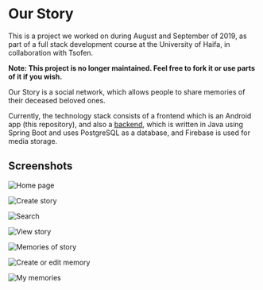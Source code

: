 # Our Story

This is a project we worked on during August and September of 2019, as part of a full stack development course at the University of Haifa, in collaboration with Tsofen.

**Note: This project is no longer maintained. Feel free to fork it or use parts of it if you wish.**

Our Story is a social network, which allows people to share memories of their deceased beloved ones.

Currently, the technology stack consists of a frontend which is an Android app (this repository), and also a [backend](https://github.com/yardenganon/ourstory), which is written in Java using Spring Boot and uses PostgreSQL as a database, and Firebase is used for media storage.

## Screenshots

![Home page](https://firebasestorage.googleapis.com/v0/b/ourstoryimages.appspot.com/o/screenshots%2Fourstory_home.png?alt=media&token=a77e668c-8f29-495a-b5ee-e95fe0028b31)

![Create story](https://firebasestorage.googleapis.com/v0/b/ourstoryimages.appspot.com/o/screenshots%2Fourstory_create_story.png?alt=media&token=aea4225f-a4f6-4efe-b0cb-3c1c7e82cada)

![Search](https://firebasestorage.googleapis.com/v0/b/ourstoryimages.appspot.com/o/screenshots%2Fourstory_search.png?alt=media&token=5295184c-a25b-4f9b-8457-73ed91dbaee5)

![View story](https://firebasestorage.googleapis.com/v0/b/ourstoryimages.appspot.com/o/screenshots%2Fourstory_story.png?alt=media&token=361a5659-5199-48f6-a7a7-27544c029af8)

![Memories of story](https://firebasestorage.googleapis.com/v0/b/ourstoryimages.appspot.com/o/screenshots%2Fourstory_memories.png?alt=media&token=3d49b5f4-062b-459d-b02d-28c6f91b9e5c)

![Create or edit memory](https://firebasestorage.googleapis.com/v0/b/ourstoryimages.appspot.com/o/screenshots%2Fourstory_create_edit_memory.png?alt=media&token=6db92ec6-fa09-4525-93a8-910b8a743e8a)

![My memories](https://firebasestorage.googleapis.com/v0/b/ourstoryimages.appspot.com/o/screenshots%2Fourstory_my_memories.png?alt=media&token=b607150b-5393-4a6c-9335-9ccbaff2a1b0)

